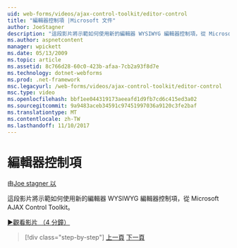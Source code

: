 ```yaml
---
uid: web-forms/videos/ajax-control-toolkit/editor-control
title: "編輯器控制項 |Microsoft 文件"
author: JoeStagner
description: "這段影片將示範如何使用新的編輯器 WYSIWYG 編輯器控制項，從 Microsoft AJAX Control Toolkit。"
ms.author: aspnetcontent
manager: wpickett
ms.date: 05/13/2009
ms.topic: article
ms.assetid: 8c766d28-60c0-423b-afaa-7cb2a93f8d7e
ms.technology: dotnet-webforms
ms.prod: .net-framework
msc.legacyurl: /web-forms/videos/ajax-control-toolkit/editor-control
msc.type: video
ms.openlocfilehash: bbf1ee044319173aeeafd1d9fb7cd6c415ed3a02
ms.sourcegitcommit: 9a9483aceb34591c97451997036a9120c3fe2baf
ms.translationtype: MT
ms.contentlocale: zh-TW
ms.lasthandoff: 11/10/2017
---
```

<a name="editor-control"></a>編輯器控制項
====================
由[Joe stagner 以](https://github.com/JoeStagner)

這段影片將示範如何使用新的編輯器 WYSIWYG 編輯器控制項，從 Microsoft AJAX Control Toolkit。

[&#9654;觀看影片 （4 分鐘）](https://channel9.msdn.com/Blogs/ASP-NET-Site-Videos/editor-control)

>[!div class="step-by-step"]
[上一頁](combo-box.md)
[下一頁](editor-control-custom.md)
